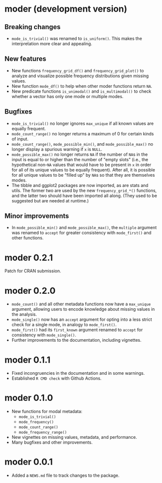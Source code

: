 # moder (development version)

## Breaking changes

-   `mode_is_trivial()` was renamed to `is_uniform()`. This makes the interpretation more clear and appealing.

## New features

-   New functions `frequency_grid_df()` and `frequency_grid_plot()` to analyze and visualize possible frequency distributions given missing values.
-   New function `mode_df()` to help when other moder functions return `NA`.
-   New predicate functions `is_unimodal()` and `is_multimodal()` to check whether a vector has only one mode or multiple modes.

## Bugfixes

-   `mode_is_trivial()` no longer ignores `max_unique` if all known values are equally frequent.
-   `mode_count_range()` no longer returns a maximum of 0 for certain kinds of input.
-   `mode_count_range()`, `mode_possible_min()`, and `mode_possible_max()` no longer display a spurious warning if `x` is `NULL`.
-   `mode_possible_max()` no longer returns `NA` if the number of `NA`s in the input is equal to or higher than the number of "empty slots" (i.e., the hypothetical non-`NA` values that would have to be present in `x` in order for all of its unique values to be equally frequent). After all, it is possible for all unique values to be "filled up" by `NA`s so that they are themselves modes.
-   The tibble and ggplot2 packages are now imported, as are stats and utils. The former two are used by the new `frequency_grid_*()` functions, and the latter two should have been imported all along. (They used to be suggested but are needed at runtime.)

## Minor improvements

-   In `mode_possible_min()` and `mode_possible_max()`, the `multiple` argument was renamed to `accept` for greater consistency with `mode_first()` and other functions.

# moder 0.2.1

Patch for CRAN submission.

# moder 0.2.0

-   `mode_count()` and all other metadata functions now have a `max_unique` argument, allowing users to encode knowledge about missing values in the analysis.
-   `mode_single()` now has an `accept` argument for opting into a less strict check for a single mode, in analogy to `mode_first()`.
-   `mode_first()` had its `first_known` argument renamed to `accept` for consistency with `mode_single()`.
-   Further improvements to the documentation, including vignettes.

# moder 0.1.1

-   Fixed incongruencies in the documentation and in some warnings.
-   Established ⁠`R CMD check` with Github Actions.

# moder 0.1.0

-   New functions for modal metadata:
    -   `mode_is_trivial()`
    -   `mode_frequency()`
    -   `mode_count_range()`
    -   `mode_frequency_range()`
-   New vignettes on missing values, metadata, and performance.
-   Many bugfixes and other improvements.

# moder 0.0.1

-   Added a `NEWS.md` file to track changes to the package.
